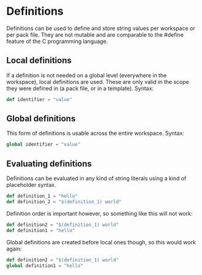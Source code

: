 # Definitions
Definitions can be used to define and store string values per workspace or per pack file. They are not mutable and are
comparable to the #define feature of the C programming language.

## Local definitions
If a definition is not needed on a global level (everywhere in the workspace), local definitions are used. These are
only valid in the scope they were defined in (a pack file, or in a template). Syntax:
```py
def identifier = "value"
```

## Global definitions
This form of definitions is usable across the entire workspace. Syntax:
```py
global identifier = "value"
```

## Evaluating definitions
Definitions can be evaluated in any kind of string literals using a kind of placeholder syntax.
```py
def definition_1 = "hello"
def definition_2 = "$(definition_1) world"
```
Definition order is important however, so something like this will not work:
```py
def definition2 = "$(definition_1) world"
def definition1 = "hello"
```
Global definitions are created before local ones though, so this would work again:
```py
def definition2 = "$(definition_1) world"
global definition1 = "hello"
```